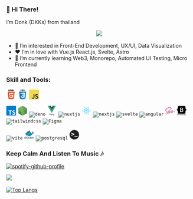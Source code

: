 ### 👋 Hi There!
I’m Donk (DKKs) from thailand

<p align="center">
<code><img src="https://github.com/mjkodkks/mjkodkks/assets/21122708/26eddc68-6155-4ff1-b0a2-28be674954cd" width="200"/></code>
</p>

- 👀 I’m interested in Front-End Development, UX/UI, Data Visualization
- ❤️ I’m in love with Vue.js React.js, Svelte, Astro
- 🌱 I’m currently learning Web3, Monorepo, Automated UI Testing, Micro Frontend

### Skill and Tools:
<code><img height="27" src="https://raw.githubusercontent.com/devicons/devicon/master/icons/html5/html5-original-wordmark.svg" alt="html5"></code>
<code><img height="27" src="https://raw.githubusercontent.com/devicons/devicon/master/icons/css3/css3-original-wordmark.svg" alt="css3"></code>
<code><img height="27" src="https://raw.githubusercontent.com/github/explore/80688e429a7d4ef2fca1e82350fe8e3517d3494d/topics/javascript/javascript.png" alt="javascript"></code>

<code><img height="27" src="https://raw.githubusercontent.com/devicons/devicon/master/icons/typescript/typescript-original.svg" alt="typescript"></code>
<code><img height="27" src="https://raw.githubusercontent.com/github/explore/80688e429a7d4ef2fca1e82350fe8e3517d3494d/topics/nodejs/nodejs.png" alt="nodejs"></code>
<code><img height="27" src="https://upload.wikimedia.org/wikipedia/commons/thumb/e/e8/Deno_2021.svg/2048px-Deno_2021.svg.png" alt="deno"></code>
<code><img height="27" src="https://raw.githubusercontent.com/devicons/devicon/master/icons/vuejs/vuejs-original-wordmark.svg" alt="vuejs"></code>
<code><img height="27" src="https://www.vectorlogo.zone/logos/nuxtjs/nuxtjs-icon.svg" alt="nuxtjs"></code>
<code><img height="27" src="https://raw.githubusercontent.com/github/explore/80688e429a7d4ef2fca1e82350fe8e3517d3494d/topics/react/react.png" alt="react"></code>
<code><img height="27" src="https://seeklogo.com/images/N/next-js-icon-logo-EE302D5DBD-seeklogo.com.png" alt="nextjs"></code>
<code><img height="27" src="https://upload.wikimedia.org/wikipedia/commons/thumb/1/1b/Svelte_Logo.svg/1200px-Svelte_Logo.svg.png" alt="svelte"></code>
<code><img height="27" src="https://angular.io/assets/images/logos/angular/angular.svg" alt="angular"></code>
<code><img height="27" src="https://raw.githubusercontent.com/devicons/devicon/master/icons/sass/sass-original.svg" alt="sass"></code>
<code><img height="27" src="https://raw.githubusercontent.com/devicons/devicon/master/icons/bootstrap/bootstrap-plain-wordmark.svg" alt="bootstrap"></code>
<code><img height="27" src="https://www.vectorlogo.zone/logos/tailwindcss/tailwindcss-icon.svg" alt="tailwindcss"></code>
<code><img height="27" src="https://upload.wikimedia.org/wikipedia/commons/thumb/3/33/Figma-logo.svg/1200px-Figma-logo.svg.png" alt="Figma"></code>

<code><img height="27" src="https://vitejs.dev/logo-with-shadow.png" alt="vite"></code>
<code><img height="27" src="https://raw.githubusercontent.com/devicons/devicon/master/icons/docker/docker-original-wordmark.svg" alt="docker"></code>
<code><img height="27" src="https://upload.wikimedia.org/wikipedia/commons/thumb/2/29/Postgresql_elephant.svg/1985px-Postgresql_elephant.svg.png" alt="postgresql"></code>
<code><img height="27" src="https://raw.githubusercontent.com/github/explore/80688e429a7d4ef2fca1e82350fe8e3517d3494d/topics/terminal/terminal.png" alt="terminal"></code>

### Keep Calm And Listen To Music 🎶  
[![spotify-github-profile](https://spotify-github-profile.vercel.app/api/view?uid=21drosl7kuzjxbn3wnmdpizwy&cover_image=true&theme=novatorem&show_offline=false&background_color=121212&interchange=true&bar_color=53b14f&bar_color_cover=true)](https://spotify-github-profile.vercel.app/api/view?uid=21drosl7kuzjxbn3wnmdpizwy&redirect=true)

![](https://komarev.com/ghpvc/?username=mjkodkks)

[![Top Langs](https://readme-stats.clckblog.space/api/top-langs/?username=mjkodkks&layout=compact)](https://github.com/mjkodkks/github-readme-stats)
<!---
mjkodkks/mjkodkks is a ✨ special ✨ repository because its `README.md` (this file) appears on your GitHub profile.
You can click the Preview link to take a look at your changes.
--->

